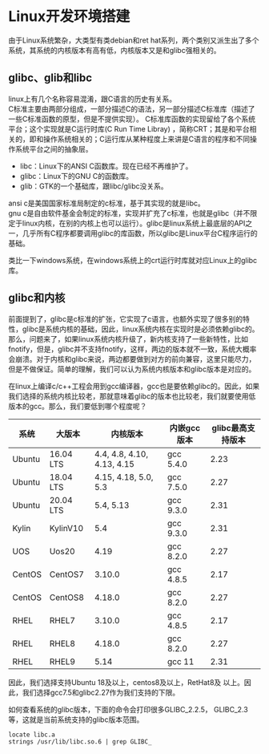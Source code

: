# Linux开发环境搭建

由于Linux系统繁杂，大类型有类debian和ret hat系列，两个类别又派生出了多个系统，其系统的内核版本有高有低，内核版本又是和glibc强相关的。

## glibc、glib和libc
linux上有几个名称容易混淆，跟C语言的历史有关系。  
C标准主要由两部分组成，一部分描述C的语法，另一部分描述C标准库（描述了一些C标准函数的原型，但是不提供实现）。
C标准库函数的实现留给了各个系统平台；这个实现就是C运行时库(C Run Time Libray) ，简称CRT；其是和平台相关的，即和操作系统相关的；C运行库从某种程度上来讲是C语言的程序和不同操作系统平台之间的抽象层。
* libc：Linux下的ANSI C函数库。现在已经不再维护了。
* glibc：Linux下的GNU C的函数库。
* glib：GTK的一个基础库，跟libc/glibc没关系。

ansi c是美国国家标准局制定的c标准，基于其实现的就是libc。  
gnu c是自由软件基金会制定的标准，实现并扩充了c标准，也就是glibc（并不限定于linux内核，在别的内核上也可以运行）。glibc是linux系统上最底层的API之一，几乎所有C程序都要调用glibc的库函数，所以glibc是Linux平台C程序运行的基础。

类比一下windows系统，在windows系统上的crt运行时库就对应Linux上的glibc库。

## glibc和内核
前面提到了，glibc是c标准的扩张，它实现了c语言，也额外实现了很多别的特性，glibc是系统内核的基础，因此，linux系统内核在实现时是必须依赖glibc的。  
那么，问题来了，如果linux系统内核升级了，新内核支持了一些新特性，比如fnotify，但是，glibc并不支持fnotify，这样，两边的版本就不一致，系统大概率会崩溃。对于内核和glibc来说，两边都要做到对方的前向兼容，这里只能尽力，但是不做保证。简单的理解，我们可以认为系统内核版本和glibc版本是对应的。

在linux上编译c/c++工程会用到gcc编译器，gcc也是要依赖glibc的。因此，如果我们选择的系统内核比较老，那就意味着glibc的版本也比较老，我们就要使用低版本的gcc。那么，我们要低到哪个程度呢？

| 系统   | 大版本    | 内核版本                   | 内嵌gcc版本 | glibc最高支持版本 |
| ------ | --------- | -------------------------- | ----------- | ----------------- |
| Ubuntu | 16.04 LTS | 4.4, 4.8, 4.10, 4.13, 4.15 | gcc 5.4.0   | 2.23              |
| Ubuntu | 18.04 LTS | 4.15, 4.18, 5.0, 5.3       | gcc 7.5.0   | 2.27              |
| Ubuntu | 20.04 LTS | 5.4, 5.13                  | gcc 9.3.0   | 2.31              |
| Kylin  | KylinV10  | 5.4                        | gcc 9.3.0   | 2.31              |
| UOS    | Uos20     | 4.19                       | gcc 8.2.0   | 2.27              |
| CentOS | CentOS7   | 3.10.0                     | gcc 4.8.5   | 2.17              |
| CentOS | CentOS8   | 4.18.0                     | gcc 8.2.0   | 2.27              |
| RHEL   | RHEL7     | 3.10.0                     | gcc 4.8.5   | 2.17              |
| RHEL   | RHEL8     | 4.18.0                     | gcc 8.2.0   | 2.27              |
| RHEL   | RHEL9     | 5.14                       | gcc 11      | 2.31              |

因此，我们选择支持Ubuntu 18及以上，centos8及以上，RetHat8及 以上。因此，我们选择gcc7.5和glibc2.27作为我们支持的下限。

如何查看系统的glibc版本，下面的命令会打印很多GLIBC_2.2.5， GLIBC_2.3等，这就是当前系统支持的glibc版本范围。
```
locate libc.a
strings /usr/lib/libc.so.6 | grep GLIBC_
```
